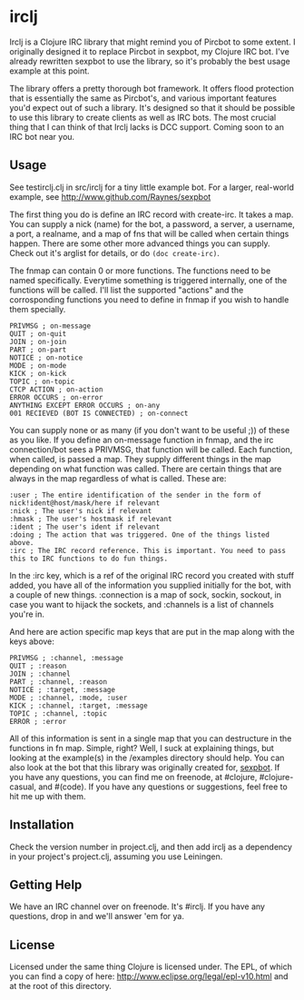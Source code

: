 # irclj

Irclj is a Clojure IRC library that might remind you of Pircbot to some extent. I originally designed it to replace Pircbot in sexpbot, my Clojure IRC bot. I've already rewritten sexpbot to use the library, so it's probably the best usage example at this point.

The library offers a pretty thorough bot framework. It offers flood protection that is essentially the same as Pircbot's, and various important features you'd expect out of such a library. It's designed so that it should be possible to use this library to create clients as well as IRC bots. The most crucial thing that I can think of that Irclj lacks is DCC support. Coming soon to an IRC bot near you.

## Usage

See testirclj.clj in src/irclj for a tiny little example bot. For a larger, real-world example, see http://www.github.com/Raynes/sexpbot

The first thing you do is define an IRC record with create-irc. It takes a map. You can supply a nick (name) for the bot, a password, a server, a username, a port, a realname, and a map of fns that will be called when certain things happen. There are some other more advanced things you can supply. Check out it's arglist for details, or do `(doc create-irc)`.

The fnmap can contain 0 or more functions. The functions need to be named specifically. Everytime something is triggered internally, one of the functions will be called. I'll list the supported "actions" and the corrosponding functions you need to define in fnmap if you wish to handle them specially.

    PRIVMSG ; on-message
    QUIT ; on-quit
    JOIN ; on-join
    PART ; on-part
    NOTICE ; on-notice
    MODE ; on-mode
    KICK ; on-kick
    TOPIC ; on-topic
    CTCP ACTION ; on-action
    ERROR OCCURS ; on-error
    ANYTHING EXCEPT ERROR OCCURS ; on-any
    001 RECIEVED (BOT IS CONNECTED) ; on-connect

You can supply none or as many (if you don't want to be useful ;)) of these as you like. If you define an on-message function in fnmap, and the irc connection/bot sees a PRIVMSG, that function will be called. Each function, when called, is passed a map. They supply different things in the map depending on what function was called. There are certain things that are always in the map regardless of what is called. These are:

    :user ; The entire identification of the sender in the form of nick!ident@host/mask/here if relevant
    :nick ; The user's nick if relevant
    :hmask ; The user's hostmask if relevant
    :ident ; The user's ident if relevant
    :doing ; The action that was triggered. One of the things listed above.
    :irc ; The IRC record reference. This is important. You need to pass this to IRC functions to do fun things.

In the :irc key, which is a ref of the original IRC record you created with stuff added, you have all of the information you supplied initially for the bot, with a couple of new things. :connection is a map of sock, sockin, sockout, in case you want to hijack the sockets, and :channels is a list of channels you're in.

And here are action specific map keys that are put in the map along with the keys above:

    PRIVMSG ; :channel, :message
    QUIT ; :reason
    JOIN ; :channel
    PART ; :channel, :reason
    NOTICE ; :target, :message
    MODE ; :channel, :mode, :user
    KICK ; :channel, :target, :message
    TOPIC ; :channel, :topic
    ERROR ; :error

All of this information is sent in a single map that you can destructure in the functions in fn map. Simple, right? Well, I suck at explaining things, but looking at the example(s) in the /examples directory should help. You can also look at the bot that this library was originally created for, [sexpbot](http://github.com/Raynes/sexpbot). If you have any questions, you can find me on freenode, at #clojure, #clojure-casual, and #(code). If you have any questions or suggestions, feel free to hit me up with them.

## Installation

Check the version number in project.clj, and then add irclj as a dependency in your project's project.clj, assuming you use Leiningen.

## Getting Help

We have an IRC channel over on freenode. It's #irclj. If you have any questions, drop in and we'll answer 'em for ya.

## License

Licensed under the same thing Clojure is licensed under. The EPL, of which you can find a copy of here: http://www.eclipse.org/legal/epl-v10.html and at the root of this directory.